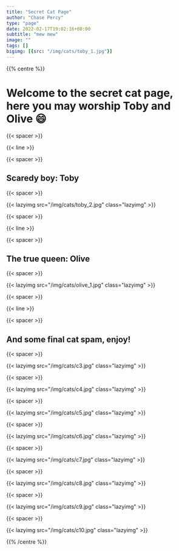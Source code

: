 ```yaml
---
title: "Secret Cat Page"
author: "Chase Percy"
type: "page"
date: 2022-02-17T19:02:16+08:00
subtitle: "mew mew"
image: ""
tags: []
bigimg: [{src: "/img/cats/toby_1.jpg"}]
---
```


{{% centre %}}
# Welcome to the secret cat page, here you may worship Toby and Olive :smile:
{{< spacer >}}

{{< line >}}

{{< spacer >}}

## Scaredy boy: Toby

{{< spacer >}}

{{< lazyimg src="/img/cats/toby_2.jpg" class="lazyimg" >}}

{{< spacer >}}

{{< line >}}

{{< spacer >}}

## The true queen: Olive

{{< spacer >}}

{{< lazyimg src="/img/cats/olive_1.jpg" class="lazyimg" >}}

{{< spacer >}}

{{< line >}}

{{< spacer >}}

## And some final cat spam, enjoy!

{{< spacer >}}

{{< lazyimg src="/img/cats/c3.jpg" class="lazyimg" >}}

{{< spacer >}}

{{< lazyimg src="/img/cats/c4.jpg" class="lazyimg" >}}

{{< spacer >}}

{{< lazyimg src="/img/cats/c5.jpg" class="lazyimg" >}}

{{< spacer >}}

{{< lazyimg src="/img/cats/c6.jpg" class="lazyimg" >}}

{{< spacer >}}

{{< lazyimg src="/img/cats/c7.jpg" class="lazyimg" >}}

{{< spacer >}}

{{< lazyimg src="/img/cats/c8.jpg" class="lazyimg" >}}

{{< spacer >}}

{{< lazyimg src="/img/cats/c9.jpg" class="lazyimg" >}}

{{< spacer >}}

{{< lazyimg src="/img/cats/c10.jpg" class="lazyimg" >}}

{{% /centre %}}
